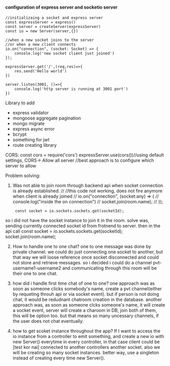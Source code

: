 #### configuration of express server and socketio server
```
//initializaing a socket and express server
const expressServer = express()
const server = createServer(expressServer)
const io = new Server(server,{})

//when a new socket joins to the server
//or when a new client connects
io.on("connection", (socket: Socket) => {
    console.log('new socket client just joined')
});

expressServer.get('/',(req,res)=>{
    res.send('Hello world')
})

server.listen(3001, ()=>{
    console.log('http server is running at 3001 port')
})
```

Library to add
* express validator
* mongoose aggregate pagination
* mongo migrate
* express async error
* bcrypt
* something for jwt
* route creating library

CORS:
const cors = require('cors')
expressServer.use(cors())//using default settings, CORS-> Allow all server
//best approach is to configure which server to allow

Problem solving:
1. Was not able to join room through backend api when socket connection is already established. 
 // //this code not working, does not fire anymore when client is already joined
        // io.on("connection", (socket:any) => {
        //     console.log("inside the on connection")
        //     socket.join(room.name);
        // });

        const socket = io.sockets.sockets.get(socketId);
so i did not have the socket instance to join it in the room. solve was, sending currently connected socket id from 
frotnend to server. then in the api call
const socket = io.sockets.sockets.get(socketId);
socket.join(room.name);

2. How to handle one to one chat?
one to one message was done by private channel.
we could do just connecting one socket to another, but that way we will loose reference once socket disconnected
and could not store and retrieve messages. so i decided i could do a channel pvt-username1-username2
and communicating through this room will be their one to one chat.

3. how did i handle first time chat of one to one?
one approach was as soon as someone clicks somebody's name, create a pvt channel(either by requeting throuh api or via socket event). but if person is not doing chat, it would be redudnant chatroom creation in the database.
another approach was, as soon as someone clcks someone's name, it will create a socket event, server will create a charoom in DB, join both of them, this will be option too. but that means so many uncessary channels, if the user does not chat eventually.

4. how to get scoket instance throughout the app?
If I want to access the io instance from a controller to emit something, and create a new io with new Server() everytime in every controller, in that case client could be [test kor nai] connected to another controllers another socket. also we will be creating so many socket instances.
better way, use a singleton instead of creating every time new Server(). 